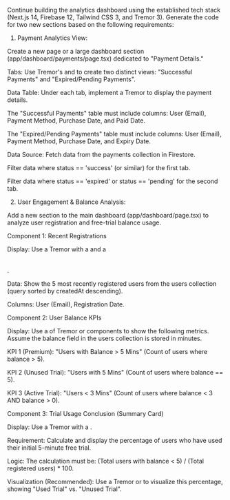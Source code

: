 Continue building the analytics dashboard using the established tech stack (Next.js 14, Firebase 12, Tailwind CSS 3, and Tremor 3). Generate the code for two new sections based on the following requirements:

1. Payment Analytics View:

Create a new page or a large dashboard section (app/dashboard/payments/page.tsx) dedicated to "Payment Details."

Tabs: Use Tremor's <TabGroup> and <TabList> to create two distinct views: "Successful Payments" and "Expired/Pending Payments".

Data Table: Under each tab, implement a Tremor <Table> to display the payment details.

The "Successful Payments" table must include columns: User (Email), Payment Method, Purchase Date, and Paid Date.

The "Expired/Pending Payments" table must include columns: User (Email), Payment Method, Purchase Date, and Expiry Date.

Data Source: Fetch data from the payments collection in Firestore.

Filter data where status == 'success' (or similar) for the first tab.

Filter data where status == 'expired' or status == 'pending' for the second tab.

2. User Engagement & Balance Analysis:

Add a new section to the main dashboard (app/dashboard/page.tsx) to analyze user registration and free-trial balance usage.

Component 1: Recent Registrations

Display: Use a Tremor <Card> with a <Title>Recent Users</Title> and a <Table>.

Data: Show the 5 most recently registered users from the users collection (query sorted by createdAt descending).

Columns: User (Email), Registration Date.

Component 2: User Balance KPIs

Display: Use a <Grid> of Tremor <Kpi> or <Card> components to show the following metrics. Assume the balance field in the users collection is stored in minutes.

KPI 1 (Premium): "Users with Balance > 5 Mins" (Count of users where balance > 5).

KPI 2 (Unused Trial): "Users with 5 Mins" (Count of users where balance == 5).

KPI 3 (Active Trial): "Users < 3 Mins" (Count of users where balance < 3 AND balance > 0).

Component 3: Trial Usage Conclusion (Summary Card)

Display: Use a Tremor <Card> with a <Title>Free Trial Adoption</Title>.

Requirement: Calculate and display the percentage of users who have used their initial 5-minute free trial.

Logic: The calculation must be: (Total users with balance < 5) / (Total registered users) * 100.

Visualization (Recommended): Use a Tremor <DonutChart> or <ProgressBar> to visualize this percentage, showing "Used Trial" vs. "Unused Trial".